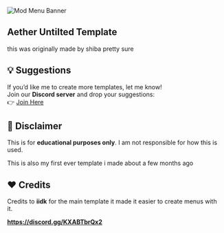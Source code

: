 ![Mod Menu Banner](https://media.discordapp.net/attachments/1345742664355680547/1358558532420501565/image.png?ex=67f447ba&is=67f2f63a&hm=eaa2363751bae1ea8dd70bbfb5f033211d37541295feeb70be71ccdd7e3f650f&=&format=webp&quality=lossless&width=1522&height=856)  

## Aether Untilted Template

this was originally made by shiba pretty sure

## 💡 Suggestions  
If you’d like me to create more templates, let me know!  
Join our **Discord server** and drop your suggestions:  
👉 [Join Here](https://discord.gg/KXABTbrQx2)  

## 📜 Disclaimer  
This is for **educational purposes only**. I am not responsible for how this is used.  

This is also my first ever template i made about a few months ago

## ❤️ Credits  
Credits to **iidk** for the main template it made it easier to create menus with it. 

**https://discord.gg/KXABTbrQx2**
